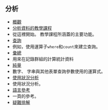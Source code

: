 
## <a name="analytics"></a>分析

- [概觀](../articles/application-insights/app-insights-analytics.md)
- [分析資料的教學課程](../articles/application-insights/app-insights-analytics-tour.md)
 - 從這裡開始。 教學課程所涵蓋的主要功能。
- [查詢](../articles/application-insights/app-insights-analytics-reference.md#queries)
 - 例如，使用運算子`where`和`count`來建立查詢。
- [彙總](../articles/application-insights/app-insights-analytics-reference.md#aggregations)
 - 用來在記錄群組的計算統計資料
- [純量](../articles/application-insights/app-insights-analytics-reference.md#scalars)
 - 數字、 字串與其他表單查詢參數使用的運算式。
- [使用狀況分析](../articles/application-insights/app-insights-analytics-using.md)
 - 使用狀況分析。
- [語言參考](../articles/application-insights/app-insights-analytics-reference.md)
 - 一頁的參考。
- [疑難排解](../articles/application-insights/app-insights-analytics-troubleshooting.md)
